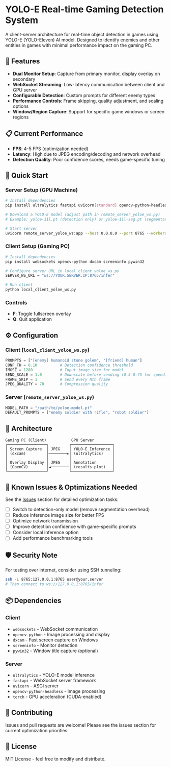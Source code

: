 # YOLO-E Real-time Gaming Detection System

A client-server architecture for real-time object detection in games using YOLO-E (YOLO-Eleven) AI model. Designed to identify enemies and other entities in games with minimal performance impact on the gaming PC.

## 🎯 Features

- **Dual Monitor Setup**: Capture from primary monitor, display overlay on secondary
- **WebSocket Streaming**: Low-latency communication between client and GPU server
- **Configurable Detection**: Custom prompts for different enemy types
- **Performance Controls**: Frame skipping, quality adjustment, and scaling options
- **Window/Region Capture**: Support for specific game windows or screen regions

## 📋 Current Performance

- **FPS**: 4-5 FPS (optimization needed)
- **Latency**: High due to JPEG encoding/decoding and network overhead
- **Detection Quality**: Poor confidence scores, needs game-specific tuning

## 🚀 Quick Start

### Server Setup (GPU Machine)

```bash
# Install dependencies
pip install ultralytics fastapi uvicorn[standard] opencv-python-headless

# Download a YOLO-E model (adjust path in remote_server_yoloe_ws.py)
# Example: yoloe-11l.pt (detection only) or yoloe-11l-seg.pt (segmentation)

# Start server
uvicorn remote_server_yoloe_ws:app --host 0.0.0.0 --port 8765 --workers 1
```

### Client Setup (Gaming PC)

```bash
# Install dependencies
pip install websockets opencv-python dxcam screeninfo pywin32

# Configure server URL in local_client_yoloe_ws.py
SERVER_WS_URL = "ws://YOUR.SERVER.IP:8765/infer"

# Run client
python local_client_yoloe_ws.py
```

### Controls

- **F**: Toggle fullscreen overlay
- **Q**: Quit application

## ⚙️ Configuration

### Client (`local_client_yoloe_ws.py`)
```python
PROMPTS = ["[enemy] humanoid stone golem", "[friend] human"]
CONF_TH = 0.10          # Detection confidence threshold
IMGSZ = 1280            # Input image size for model
SEND_SCALE = 1.0        # Downscale before sending (0.5-0.75 for speed)
FRAME_SKIP = 1          # Send every Nth frame
JPEG_QUALITY = 70       # Compression quality
```

### Server (`remote_server_yoloe_ws.py`)
```python
MODEL_PATH = "/path/to/yoloe-model.pt"
DEFAULT_PROMPTS = ["enemy soldier with rifle", "robot soldier"]
```

## 📁 Architecture

```
Gaming PC (Client)           GPU Server
┌─────────────────┐         ┌──────────────────┐
│ Screen Capture  │ JPEG    │ YOLO-E Inference │
│ (dxcam)         │────────►│ (ultralytics)    │
│                 │         │                  │
│ Overlay Display │ JPEG    │ Annotation       │
│ (OpenCV)        │◄────────│ (results.plot)   │
└─────────────────┘         └──────────────────┘
```

## 🔧 Known Issues & Optimizations Needed

See the [Issues](../../issues) section for detailed optimization tasks:

- [ ] Switch to detection-only model (remove segmentation overhead)
- [ ] Reduce inference image size for better FPS
- [ ] Optimize network transmission
- [ ] Improve detection confidence with game-specific prompts
- [ ] Consider local inference option
- [ ] Add performance benchmarking tools

## 🛡️ Security Note

For testing over internet, consider using SSH tunneling:
```bash
ssh -L 8765:127.0.0.1:8765 user@your.server
# Then connect to ws://127.0.0.1:8765/infer
```

## 📦 Dependencies

### Client
- `websockets` - WebSocket communication
- `opencv-python` - Image processing and display
- `dxcam` - Fast screen capture on Windows
- `screeninfo` - Monitor detection
- `pywin32` - Window title capture (optional)

### Server
- `ultralytics` - YOLO-E model inference
- `fastapi` - WebSocket server framework
- `uvicorn` - ASGI server
- `opencv-python-headless` - Image processing
- `torch` - GPU acceleration (CUDA-enabled)

## 🤝 Contributing

Issues and pull requests are welcome! Please see the issues section for current optimization priorities.

## 📄 License

MIT License - feel free to modify and distribute.
